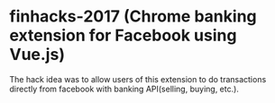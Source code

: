 # finhacks-2017 (Chrome banking extension for Facebook using Vue.js)

The hack idea was to allow users of this extension to do transactions directly from facebook with banking API(selling, buying, etc.). 
